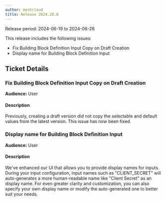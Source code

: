```yaml
---
author: meshcloud
title: Release 2024.28.0
---
```


Release period: 2024-06-19 to 2024-06-26

This release includes the following issues:
* Fix Building Block Definition Input Copy on Draft Creation
* Display name for Building Block Definition Input
<!--truncate-->

## Ticket Details
### Fix Building Block Definition Input Copy on Draft Creation
**Audience:** User


#### Description
Previously, creating a draft version did not copy the selectable and default values from the latest version. This issue has now been fixed.

### Display name for Building Block Definition Input
**Audience:** User


#### Description
We've enhanced our UI that allows you to provide display names for inputs. During your input configuration, input names such as "CLIENT_SECRET" will auto-generates a more human-readable name like "Client Secret" as an display name. For even greater clarity and customization, you can also specify your own display name or modify the auto-generated one to better suit your needs.


